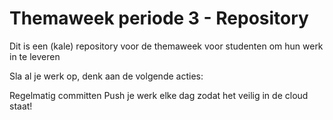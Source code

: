 # Themaweek periode 3 - Repository
Dit is een (kale) repository voor de themaweek voor studenten om hun werk in te leveren

Sla al je werk op, denk aan de volgende acties:

Regelmatig committen
Push je werk elke dag zodat het veilig in de cloud staat!

